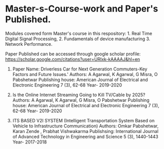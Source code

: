 # Master-s-Course-work and Paper's Published.
Modules covered form Master's course in this respository: 1. Real Time Digital Signal Processing, 2. Fundamentals of device manufacturing 3. Network Performance.

Paper Published can be accessed through google scholar profile: https://scholar.google.com/citations?user=URIxk-kAAAAJ&hl=en

1. Paper Name: Driverless Car for Next Generation Commuters-Key Factors and Future Issues.'
   Authors: A Agarwal, K Agarwal, G Misra, O Pabshetwar
   Publishing house: American Journal of Electrical and Electronic Engineering 7 (3), 62-68
   Year- 2019-2020
   
2. Is the Online Internet Streaming Going to Kill TV/Cable by 2025? 
   Authors: A Agarwal, K Agarwal, G Misra, O Pabshetwar
   Publishing house: American Journal of Electrical and Electronic Engineering 7 (3), 62-68
   Year- 2019-2020
 
3. ITS BASED V2I SYSTEM (Intelligent Transportation System Based on Vehicle to Infrastructure Communication)
   Authors: Omkar Pabshetwar, Karan Zende , Prabhat Vishwakarma
   Publishsing: International Journal of Advanced Technology in Engineering and Science 5 (3), 1440-1443 
   Year- 2017-2018

